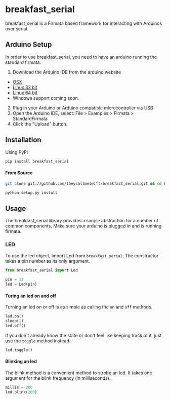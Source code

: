 # breakfast_serial

breakfast_serial is a Firmata based framework for interacting with Arduinos over
serial.

## Arduino Setup

In order to use breakfast_serial, you need to have an arduino running the
standard firmata.

1. Download the Arduino IDE from the arduino website
  - [OSX](http://arduino.googlecode.com/files/arduino-1.0-macosx.zip)
  - [Linux 32 bit](http://arduino.googlecode.com/files/arduino-1.0-linux.tgz)
  - [Linux 64 bit](http://arduino.googlecode.com/files/arduino-1.0-linux64.tgz)
  - Windows support coming soon.
2. Plug in your Arduino or Arduino compatible microcontroller via USB
3. Open the Arduino IDE, select: File > Examples > Firmata > StandardFirmata
4. Click the "Upload" button.

## Installation

Using PyPi

``` bash
pip install breakfast_serial
```

#### From Source

``` bash
git clone git://github.com/theycallmeswift/breakfast_serial.git && cd breakfast_serial

python setup.py install
```

## Usage

The breakfast_serial library provides a simple abstraction for a number of
common components.  Make sure your arduino is plugged in and is running firmata.

### LED

To use the led object, import Led from `breakfast_serial`.  The constructor takes a pin
number as its only argument.

``` python
from breakfast_serial import Led
    
pin = 13
led = Led(pin)
```

#### Turing an led on and off

Turning an led on or off is as simple as calling the `on` and `off` methods.

``` python
led.on()
sleep(1)
led.off()
```

If you don't already know the state or don't feel like keeping track of it, just use
the `toggle` method instead.

``` python
led.toggle()
```

#### Blinking an led

The blink method is a convenient method to strobe an led.  It takes one argument for the
blink frequency (in milliseconds).

``` python
millis = 200
led.blink(200)
```
